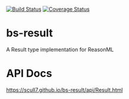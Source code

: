 [![Build Status](https://www.travis-ci.org/scull7/bs-result.svg?branch=master)](https://www.travis-ci.org/scull7/bs-result)
[![Coverage Status](https://coveralls.io/repos/github/scull7/bs-result/badge.svg?branch=master)](https://coveralls.io/github/scull7/bs-result?branch=master)
# bs-result
A Result type implementation for ReasonML

# API Docs
https://scull7.github.io/bs-result/api/Result.html


[funfix-core]: https://funfix.org/api/core/classes/either.html
[sanctuaryjs-either]: https://sanctuary.js.org/#either-type
[fluture]: https://github.com/fluture-js/Fluture
[elm-task]: http://package.elm-lang.org/packages/elm-lang/core/latest/Task
